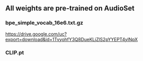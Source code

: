 ## All weights are pre-trained on AudioSet

### bpe_simple_vocab_16e6.txt.gz
https://drive.google.com/uc?export=download&id=1TvyohfY3Q8DueKLjZlS2pYYEPT4ylNpX

### CLIP.pt
